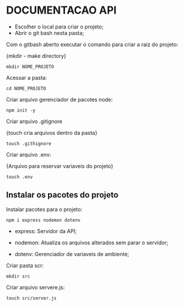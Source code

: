 # DOCUMENTACAO API

* Escolher o local para criar o projeto;
* Abrir o git bash nesta pasta;

Com o gitbash aberto executar o comando para criar a raiz do projeto:

{mkdir - make directory}

```
mkdir NOME_PROJETO
```

Acessar a pasta:

```
cd NOME_PROJETO
```

Criar arquivo gerenciador de pacotes node:

```
npm init -y
```

Criar arquivo .gitignore

{touch cria arquivos dentro da pasta}

```
touch .githignore
```

Criar arquivo .env:

{Arquivo para reservar variaveis do projeto}

```
touch .env
```

## Instalar os pacotes do projeto

Instalar pacotes para o projeto:

```
npm i express nodemon dotenv
```

* express: Servidor da API;

* nodemon: Atualiza os arquivos alterados sem parar o servidor;

* dotenv: Gerenciador de variaveis de ambiente;

Criar pasta scr:

```
mkdir src
```

Criar arquivo servere.js:

```
touch src/server.js
```